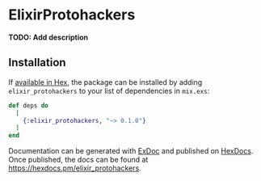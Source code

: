 # ElixirProtohackers

**TODO: Add description**

## Installation

If [available in Hex](https://hex.pm/docs/publish), the package can be installed
by adding `elixir_protohackers` to your list of dependencies in `mix.exs`:

```elixir
def deps do
  [
    {:elixir_protohackers, "~> 0.1.0"}
  ]
end
```

Documentation can be generated with [ExDoc](https://github.com/elixir-lang/ex_doc)
and published on [HexDocs](https://hexdocs.pm). Once published, the docs can
be found at <https://hexdocs.pm/elixir_protohackers>.


